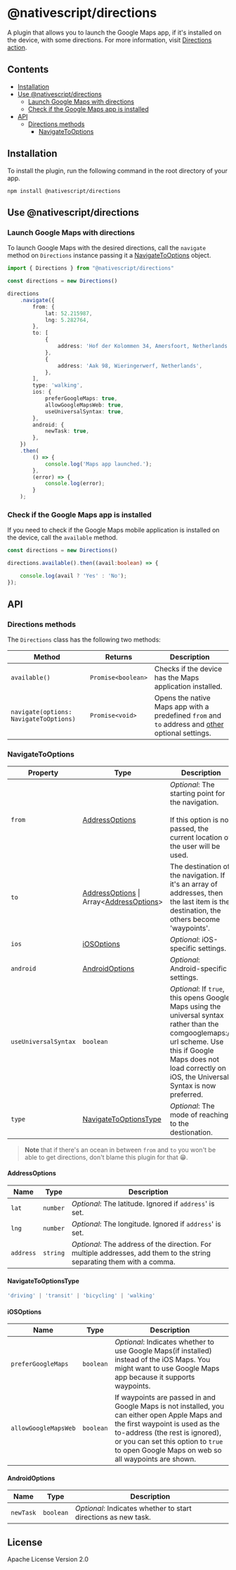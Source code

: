 # @nativescript/directions
<!-- TODO: Add Preview -->

A plugin that allows you to launch the Google Maps app, if it's installed on the device, with some directions. For more information, visit [Directions action](https://developers.google.com/maps/documentation/urls/get-started#directions-action).

## Contents
* [Installation](#installation)
* [Use @nativescript/directions](#use-nativescriptdirections)
	* [Launch Google Maps with directions](#launch-google-maps-with-directions)
	* [Check if the Google Maps app is installed](#check-if-the-google-maps-app-is-installed)
* [API](#api)
	* [Directions methods](#directions-methods)
		* [NavigateToOptions](#navigatetooptions)

## Installation

To install the plugin, run the following command in the root directory of your app.

```cli
npm install @nativescript/directions
```

## Use @nativescript/directions

### Launch Google Maps with directions

To launch Google Maps with the desired directions, call the `navigate` method on  `Directions` instance passing it a [NavigateToOptions](#navigatetooptions) object.

```typescript
import { Directions } from "@nativescript/directions"

const directions = new Directions()

directions
	.navigate({
		from: {
			lat: 52.215987,
			lng: 5.282764,
		},
		to: [
			{
				address: 'Hof der Kolommen 34, Amersfoort, Netherlands',
			},
			{
				address: 'Aak 98, Wieringerwerf, Netherlands',
			},
		],
		type: 'walking', 
		ios: {
			preferGoogleMaps: true, 
			allowGoogleMapsWeb: true, 
			useUniversalSyntax: true, 
		},
		android: {
			newTask: true, 
		},
	})
	.then(
		() => {
			console.log('Maps app launched.');
		},
		(error) => {
			console.log(error);
		}
	);
```

### Check if the Google Maps app is installed

If you need to check if the Google Maps mobile application is installed on the device, call the `available` method.

```ts
const directions = new Directions()

directions.available().then((avail:boolean) => {

	console.log(avail ? 'Yes' : 'No');
});
```

## API
### Directions methods

The `Directions` class has the following two methods:

| Method | Returns | Description |
|------|-------------|-------------|
| `available()` | `Promise<boolean>` | Checks if the device has the Maps application installed. |
| `navigate(options: NavigateToOptions)`| `Promise<void>` | Opens the native Maps app with a predefined `from` and `to` address and [other](#navigatetooptions) optional settings.|

### NavigateToOptions

| Property| Type | Description|
|-----|------|------------|
| `from`| [AddressOptions](#addressoptions)| _Optional_: The starting point for the navigation. <br><br>If this option is not passed, the current location of the user will be used.|
| `to` | [AddressOptions](#addressoptions) \| Array<[AddressOptions](#addressoptions)>| The destination of the navigation. If it's an array of addresses, then the last item is the destination, the others become 'waypoints'.|
| `ios` | [iOSOptions](#iosoptions) | _Optional_: iOS-specific settings. |
| `android` | [AndroidOptions](#androidoptions) | _Optional_:  Android-specific settings. |
| `useUniversalSyntax` | `boolean` | _Optional_: If `true`, this opens Google Maps using the universal syntax rather than the comgooglemaps:// url scheme. Use this if Google Maps does not load correctly on iOS, the Universal Syntax is now preferred.|
| `type` | [NavigateToOptionsType](#navigatetooptionstype) | _Optional_: The mode of reaching to the destionation. |

>**Note** that if there's an ocean in between `from` and `to` you won't be able to get directions, don't blame this plugin for that 😁.

#### AddressOptions

| Name| Type | Description|
|-----|------|------------|
| `lat` | `number` | _Optional_: The latitude. Ignored if `address`' is set.|
| `lng` | `number` | _Optional_: The longitude. Ignored if `address`' is set. |
| `address` | `string` | _Optional_: The address of the direction. For multiple addresses, add them to the string separating them with a comma.|

#### NavigateToOptionsType
```ts
'driving' | 'transit' | 'bicycling' | 'walking'
```

#### iOSOptions
| Name| Type | Description|
|-----|------|------------|
| `preferGoogleMaps`| `boolean`| _Optional_: Indicates whether to use Google Maps(if installed) instead of the iOS Maps. You might want to use Google Maps app because it supports waypoints.|
| `allowGoogleMapsWeb`| `boolean` | If waypoints are passed in and Google Maps is not installed, you can either open Apple Maps and the first waypoint is used as the to-address (the rest is ignored), or you can set this option to `true` to open Google Maps on web so all waypoints are shown.|

#### AndroidOptions

| Name| Type | Description|
|-----|------|------------|
| `newTask` | `boolean` | _Optional_: Indicates whether to start directions as new task.|

## License

Apache License Version 2.0

